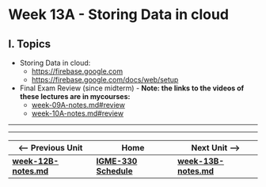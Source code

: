 # Week 13A - Storing Data in cloud

## I. Topics
- Storing Data in cloud:
  - https://firebase.google.com
  - https://firebase.google.com/docs/web/setup
- Final Exam Review (since midterm) - **Note: the links to the videos of these lectures are in mycourses:**
  - [week-09A-notes.md#review](week-09A-notes.md#review)
  - [week-10A-notes.md#review](week-10A-notes.md#review)

<hr><hr>

| <-- Previous Unit | Home | Next Unit -->
| --- | --- | --- 
| [**week-12B-notes.md**](week-12B-notes.md)     |  [**IGME-330 Schedule**](../schedule.md) | [**week-13B-notes.md**](week-13B-notes.md)
